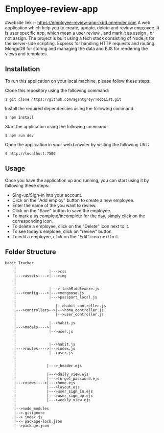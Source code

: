 # Employee-review-app
#website link :- https://employee-review-app-lxbd.onrender.com
A web application which help you to create, update,  delete and  review emp;oyee. 
It is user specific app, which mean a user review , and mark it as assign , or not assign. 
The project is built using a tech stack consisting of Node.js for the server-side scripting.
Express for handling HTTP requests and routing.
MongoDB for storing and managing the data and EJS for rendering the views and templates.

## Installation
To run this application on your local machine, please follow these steps:

Clone this repository using the following command:
```
$ git clone https://github.com/agentgrey/TodoList.git
```
Install the required dependencies using the following command:
```
$ npm install 
```
Start the application using the following command:
```
$ npm run dev 
```
Open the application in your web browser by visiting the following URL:
```
$ http://localhost:7500 
```

## Usage
Once you have the application up and running, you can start using it by following these steps:
* Sing-up/Sign-in into your account.
* Click on the "Add employ" button to create a new employee.
* Enter the name of the  you want to review.
* Click on the "Save" button to save the employee.
* To mark a  as complete/incomplete for the day, simply click on the corresponding icon.
* To delete a employee, click on the "Delete" icon next to it.
* To see today's emploee, click on "review" button.
* To edit a employee, click on the "Edit" icon next to it.

## Folder Structure
```
Habit Tracker
    |
    |               |--->css
    |--->assets---->|--->img
    |              
    |
    |               |--->flashMiddleware.js
    |--->config---->|--->mongoose.js
    |               |--->passport_local.js
    |
    |                  |-->habit_controller.js
    |--->controllers-->|-->home_controller.js
    |                  |-->user_controller.js
    |
    |               |-->habit.js
    |--->models---->|
    |               |-->user.js
    |
    |              
    |               |-->habit.js
    |--->routes---->|-->index.js
    |               |-->user.js
    |
    |              
    |              |--->_header.ejs
    |              
    |              |--->daily_view.ejs
    |              |--->forget_password.ejs
    |--->views---->|--->home.ejs
    |              |--->layout.ejs
    |              |--->user_sign_in.ejs
    |              |--->user_sign_up.ejs
    |              |--->weekly_view.ejs
    |
    |-->node_modules
    |-->.gitignore
    |--> index.js
    |--> package-lock.json
    |-->package.json
    
 ````

